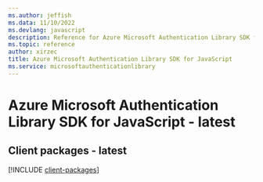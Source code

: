 ```yaml
---
ms.author: jeffish
ms.data: 11/10/2022
ms.devlang: javascript
description: Reference for Azure Microsoft Authentication Library SDK for JavaScript
ms.topic: reference
author: xirzec
title: Azure Microsoft Authentication Library SDK for JavaScript
ms.service: microsoftauthenticationlibrary
---
```

# Azure Microsoft Authentication Library SDK for JavaScript - latest

## Client packages - latest
[!INCLUDE [client-packages](microsoft-authentication-library-client-index.md)]